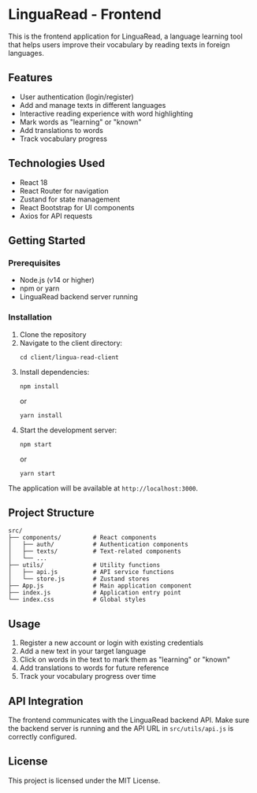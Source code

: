 # LinguaRead - Frontend

This is the frontend application for LinguaRead, a language learning tool that helps users improve their vocabulary by reading texts in foreign languages.

## Features

- User authentication (login/register)
- Add and manage texts in different languages
- Interactive reading experience with word highlighting
- Mark words as "learning" or "known"
- Add translations to words
- Track vocabulary progress

## Technologies Used

- React 18
- React Router for navigation
- Zustand for state management
- React Bootstrap for UI components
- Axios for API requests

## Getting Started

### Prerequisites

- Node.js (v14 or higher)
- npm or yarn
- LinguaRead backend server running

### Installation

1. Clone the repository
2. Navigate to the client directory:
   ```
   cd client/lingua-read-client
   ```
3. Install dependencies:
   ```
   npm install
   ```
   or
   ```
   yarn install
   ```
4. Start the development server:
   ```
   npm start
   ```
   or
   ```
   yarn start
   ```

The application will be available at `http://localhost:3000`.

## Project Structure

```
src/
├── components/         # React components
│   ├── auth/           # Authentication components
│   ├── texts/          # Text-related components
│   └── ...
├── utils/              # Utility functions
│   ├── api.js          # API service functions
│   └── store.js        # Zustand stores
├── App.js              # Main application component
├── index.js            # Application entry point
└── index.css           # Global styles
```

## Usage

1. Register a new account or login with existing credentials
2. Add a new text in your target language
3. Click on words in the text to mark them as "learning" or "known"
4. Add translations to words for future reference
5. Track your vocabulary progress over time

## API Integration

The frontend communicates with the LinguaRead backend API. Make sure the backend server is running and the API URL in `src/utils/api.js` is correctly configured.

## License

This project is licensed under the MIT License. 